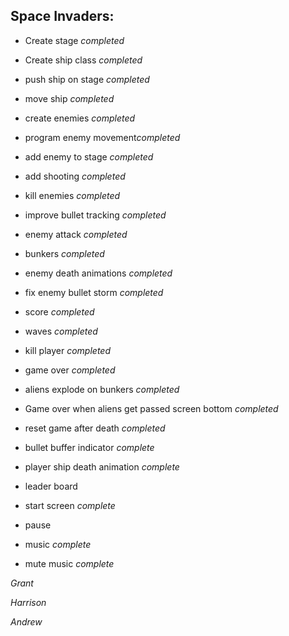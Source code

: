 Space Invaders:
--------------------------------

- Create stage *completed*
- Create ship class *completed*
- push ship on stage *completed*
- move ship *completed*
- create enemies *completed* 
- program enemy movement*completed*
- add enemy to stage *completed*
- add shooting *completed*

- kill enemies *completed*
- improve bullet tracking *completed*
- enemy attack *completed*
- bunkers *completed*
- enemy death animations *completed*
- fix enemy bullet storm *completed*
- score *completed*
- waves *completed*
- kill player *completed*
- game over *completed*
- aliens explode on bunkers *completed*
- Game over when aliens get passed screen bottom *completed*
- reset game after death *completed*
- bullet buffer indicator *complete*
- player ship death animation *complete*
- leader board 
- start screen *complete*
- pause 
- music *complete*
- mute music *complete*





*Grant*


*Harrison*


*Andrew*


